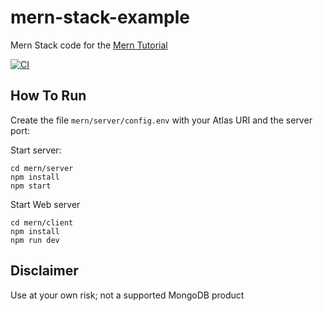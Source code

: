 # mern-stack-example

Mern Stack code for the [Mern Tutorial](https://www.mongodb.com/languages/mern-stack-tutorial)

[![CI](https://github.com/mongodb-developer/mern-stack-example/actions/workflows/main.yaml/badge.svg)](https://github.com/mongodb-developer/mern-stack-example/actions/workflows/main.yaml)

## How To Run

Create the file `mern/server/config.env` with your Atlas URI and the server port:

<!-- ```
ATLAS_URI=mongodb+srv://<username>:<password>@sandbox.jadwj.mongodb.net/
PORT=5050
``` -->

Start server:

```
cd mern/server
npm install
npm start
```

Start Web server

```
cd mern/client
npm install
npm run dev
```

## Disclaimer

Use at your own risk; not a supported MongoDB product
